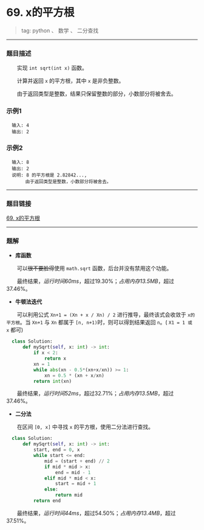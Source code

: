 # 69. x的平方根
> tag: python 、 数学 、 二分查找
***
### 题目描述

&emsp;&emsp;实现 `int sqrt(int x)` 函数。

&emsp;&emsp;计算并返回 `x` 的平方根，其中 `x` 是非负整数。

&emsp;&emsp;由于返回类型是整数，结果只保留整数的部分，小数部分将被舍去。

### 示例1
```
  输入: 4
  输出: 2
```

### 示例2
```
  输入: 8
  输出: 2
  说明: 8 的平方根是 2.82842...,
       由于返回类型是整数，小数部分将被舍去。
```

***
### 题目链接
[69. x的平方根](https://leetcode-cn.com/problems/sqrtx/)
***
### 题解
* **库函数**

&emsp;&emsp;可以<del>很不要脸得</del>使用 `math.sqrt` 函数，后台并没有禁用这个功能。

&emsp;&emsp;最终结果，*运行时间60ms*，超过19.30%；*占用内存13.5MB*，超过37.46%。

* **牛顿法迭代**

&emsp;&emsp;可以利用公式 `Xn+1 = (Xn + x / Xn) / 2` 进行推导，最终该式会收敛于 `x的平方根`。当 `Xn+1` 与 `Xn` 都属于 `[n, n+1)`时，则可以得到结果返回 `n`。( `X1 = 1 或 x` 都可)

```python
  class Solution:
      def mySqrt(self, x: int) -> int:
          if x < 2:
              return x
          xn = 1
          while abs(xn - 0.5*(xn+x/xn)) >= 1:
              xn = 0.5 * (xn + x/xn)
          return int(xn)
```

&emsp;&emsp;最终结果，*运行时间52ms*，超过32.71%；*占用内存13.5MB*，超过37.46%。

* **二分法**

&emsp;&emsp;在区间 `[0, x]` 中寻找 `x` 的平方根，使用二分法进行查找。

```python
  class Solution:
      def mySqrt(self, x: int) -> int:
          start, end = 0, x
          while start <= end:
              mid = (start + end) // 2
              if mid * mid > x:
                  end = mid - 1
              elif mid * mid < x:
                  start = mid + 1
              else:
                  return mid
          return end
```

&emsp;&emsp;最终结果，*运行时间44ms*，超过54.50%；*占用内存13.4MB*，超过37.51%。

